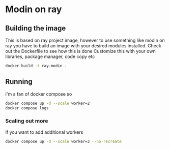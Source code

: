# Modin on ray

## Building the image
This is based on ray project image, however to use something like modin on ray you have to build an image with your desired modules installed. 
Check out the Dockerfile to see how this is done
Customize this with your own libraries, package manager, code copy etc 

```sh
docker build -t ray-modin .
```

## Running 
I'm a fan of docker compose so
```sh
docker compose up -d --scale worker=2
docker compose logs 
```

### Scaling out more 
If you want to add additional workers

```sh
docker compose up -d --scale worker=3 --no-recreate
```

